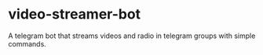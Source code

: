 # video-streamer-bot
A telegram bot that streams videos and radio in telegram groups with simple commands.

